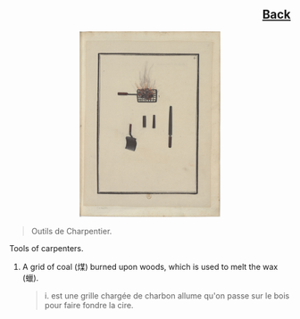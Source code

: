 <h2 align="right"><a href="./tools.md">Back</a></h2>

<p align="center">
    <img width="50%" src="./6.jpg"/>
</p>

> Outils de Charpentier.

Tools of carpenters.

1. A grid of coal (煤) burned upon woods, which is used to melt the wax (蠟).

    > i. est une grille chargée de charbon allume qu'on passe sur le bois pour faire fondre la cire.
